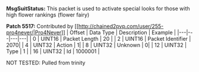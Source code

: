 **MsgSuitStatus:** This packet is used to activate special looks for those with high flower rankings (flower fairy)

**Patch 5517:** Contributed by [[http://chained2pvp.com/user/255-pro4never/|Pro4Never]]
| Offset | Data Type | Description | Example |
|---|---|---|---|
| 0 | UINT16 | Packet Length | 20 |
| 2 | UINT16 | Packet Identifier | 2070|
| 4 | UINT32 | Action | 1|
| 8 | UINT32 | Unknown | 0|
| 12 | UINT32 | Type | 1 |
| 16 | UINT32 | Id | 1000001 |

NOT TESTED: Pulled from trinity
